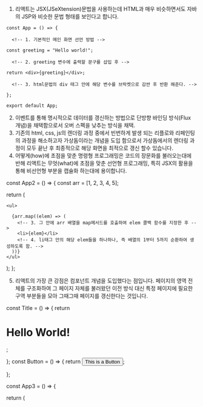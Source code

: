 <!--9월 13일 공부 : 리액트의 특징들 (P27-P37) // 깃허브 리포지토리 연결 완료-->

1. 리액트는 JSX(JSeXtension)문법을 사용하는데
   HTML과 매우 비슷하면서도 자바의 JSP와 비슷한 문법 형태를 보인다고 합니다.

<!--------------------------------------★ 1번 내용------------------------------------------->
```
const App = () => {

  <!-- 1. 기본적인 메인 화면 선언 방법 -->

const greeting = "Hello world!";

  <!-- 2. greeting 변수에 출력할 문구를 삽입 후 -->

return <div>{greeting}</div>;

  <!-- 3. html문법의 div 태그 안에 해당 변수를 브락켓으로 감싼 후 반환 해준다. -->

};

export default App;
```

<!-- 4. 해당 App 오브젝트를 기본값으로 출력. -->

2. 이벤트를 통해 명시적으로 데이터를 갱신하는 방법으로 단방향 바인딩 방식(Flux 개념)을 채택함으로서
   오버 스펙을 낮추는 방식을 채택.
3. 기존의 html, css, js의 렌더링 과정 중에서 빈번하게 발생 되는 리플로와 리페인팅의 과정을 해소하고자
   가상돔이라는 개념을 도입 함으로서 가상돔에서의 렌더링 과정이 모두 끝난 후
   최종적으로 해당 화면을 최적으로 갱신 할수 있습니다.
4. 어떻게(how)에 초점을 맞춘 명령형 프로그래밍은 코드의 장문화를 불러오는대에 반해
   리액트는 무엇(what)에 초점을 맞춘 선언형 프로그래밍, 특히 JSX의 활용을 통해 비선언형 부분을
   캡슐화 하는대에 용이합니다.

<!-- -------------------------------------★ 4번 내용----------------------------------------- -->

const App2 = () => {
const arr = [1, 2, 3, 4, 5];

  <!-- 1. 배열 선언 -->

return (

  <!-- 2. 반환을 할건데 -->

    <ul>

      {arr.map((elem) => (
        <!-- 3. 그 안에 arr 배열을 map메서드를 호출하여 elem 콜백 함수를 지정한 후 -->
        <li>{elem}</li>
        <!-- 4. li태그 안의 해당 elem들을 하나하나, 즉 배열의 1부터 5까지 순환하여 생성하도록 함. -->
      ))}
    </ul>

);
};

5. 리액트의 가장 큰 강점은 컴포넌트 개념을 도입했다는 점입니다. 페이지의 영역 전체를 구조화하여
   그 페이지 자체를 불러왔던 이전 방식 대신 특정 페이지에 필요한 구역 부분들을 모아 그때그때
   페이지를 갱신한다는 것입니다.

<!-- -------------------------------------★ 5번 내용----------------------------------------- -->

const Title = () => {
return <h1>Hello World!</h1>;

  <!-- 1. Title 컴포넌트에는 h1 태그 안의 특정 문구를 출력하는 부분을 작성. -->

};
const Button = () => {
return <button>This is a Button</button>;

  <!-- 2. Button 컴포넌트에는 button 태그 안의 문구와 버튼을 출력하는 부분을 작성. -->

};

const App3 = () => {

  <!-- 3. 갱신을 할 페이지에 -->

return (

<div>
<Title />
<Button />
<!-- 4. div태그 안에 Title과 Button 컴포넌트를 불러와주기만 하면 끝. -->
</div>
);
};


<!--9월 16일 공부 : 1-1 Create-react-app 생성 방법 (P46-P47) -->

1. 우선 리액트 프로젝트를 설치하기 위해서는 리액트 도구를 설치해야 하며, 다음의 명령을 터미널에 입력하게 됩니다.
- npm install -g create-react-app -> Node.js 패키지 관리자인 npm을 사용하여 전역(Global)으로 앱을 생성하겠다는 뜻.
- npx create-react-app projectname --template=typescript -> Node.js 패키지 관리 도구인 npx를 사용해
  특정 이름의 앱을 만드는데 프로젝트의 템플릿을 타입스크립트로 지정하겠다는 뜻.
  (npm은 프로젝트 간의 종속성 및 모듈 업데이트의 일관성으로 인해 권장되지 않으며 최근에는 프로젝트 마다의 영향을 배제하면서 최신 리액트 버전 유지가 가능한 npx 명령 사용이 권장 된다고 합니다.)
- 추가로 타입스크립트 적용 없이 npx create-react-app projectname만 입력하여 프로젝트를 생성 하였다면
  npm install --save-dev typescript @types/node @types/react @types/react-dom 명령어 입력을 통해
  개발 의존성을 추가한 후 노드, 리액트, 리액트 돔 타입 정의 및 해당 기능들에 접근시 필요한 타입스크립트 타입 정보를 제공합니다.
  물론 이렇게 기존 리액트 프로젝트에 추가로 타입스크립트를 적용하게 될경우 js 확장자를 tsx 확장자로 일일이 바꾸어 주어야 하거나, src 폴더 안에 custom.d.ts를 추가하여 추가로 자바스크립트 파일을 타입스크립트 파일로 변경해야 하고, 마찬가지로 reportWebvitals.ts 내부 구조를 수정해야 하는 번거로움이 있기에 프로젝트 생성시에는 타입스크립트를 적용 하는 명령어를 적용하는 것이 편합니다.
2. 이후 해당 리액트 프로젝트가 생성 되었다면 npx create-react-app 명령 입력을 통해 버전 확인이 가능합니다. 
3. 버전까지 확인 후 npx create-react-app appname을 통해 리액트의 프로젝트를 생성합니다.
4. 프로젝트가 생성 되었다면 cd appname을 입력하여 해당 파일로 이동한 후 npm start를 통해 리액트를 실행합니다.
(물론 npx를 통해 앱을 생성 하였다면 yarn start를 입력하여 앱 실행도 가능하여 선택적으로 실행이 가능합니다.)

<!--9월 16일 공부 : 1-2 Create-react-app 폴더 구조 (P48-P51) -->

1. create-react-app을 통해 프로젝트를 생성하면 폴더의 구조는 크게 package, README.md를 제외한 public과 src 폴더로 나누어 집니다.
2, public 폴더에는 기본 웹프레임이 되는 index.html을 포함한 HTML 파일과 favicon 등의 정적인 파일들이 담겨있고, src 폴더에는 실제 리액트로 프로그래밍을 하는 자바스크립트 파일들이 담겨있습니다.
3. index.html의 코드는 기본적으로 <div id = "root"></div> 로 되어있으며 이 부분은 실제 프로그래밍된 리액트 애플리케이션이 표시됩니다. 이 애플리케이션은 src 폴더의 index.js를 통해 연결됩니다.

<!-- -------------------------------------★ 3번 내용----------------------------------------- -->

import App from './App';
<!-- App컴포넌트를 임포트 -->

const root = ReactDOM.createRoot(document.getElementById('root'));
<!-- root 변수에 리액트 돔을 이용하여 idex.html의 root id를 가진 div태그를 선택한 후 루트 실제 루트 요소를 생성하여 담습니다. -->
root.render(
<!-- 해당 루트를 렌더링 할건데 -->
  <React.StrictMode>
  <!-- 엄격한 모드로 렌더링을 할것이고 -->
    <App />
  <!-- App 컴포넌트를 루트 컴포넌트로 지정합니다. 이 App/ 파일 안에는 하위 컴포넌트들이 자리하게 됩니다. -->
  </React.StrictMode>
);

4. 앞서 리액트 앱을 실행하기 위해 입력한 명령어인 npm start는 package.json 파일 내부의 scripts 오브젝트에 설정됩니다. 
이 파일의 해당 부분에는 start 뿐만 아니라 사용자가 원하는 명령어를 지정하는 것도 가능하며 이를 제외한 어플리케이션 배포를 위한 build, 배포 전 테스트를 위한 test 및 도구의 내부 설정 및 스크립트를 프로젝트에 완전히 노출 시키는 eject 명령어도 확인 및 임의 지정 할 수 있습니다. 그러나 왠만해서는 건들지 않는 것이 좋습니다.

<!-- -------------------------------------★ 4번 내용----------------------------------------- -->

"Scripts" : {
  "start" : "react-scripts start", 
  <!-- 리액트 스크립트 실행을 할 때의 명령어 -->
  "build" : "react-scripts build",
  <!-- 리액트 스크립트를 빌드 할 때의 명령어 -->
  "test" : "react-scripts test",
  <!-- 리액트 스크립트를 테스트 할 때의 명령어 -->
  "eject" : "react-scripts eject"
  <!-- 리액트 스크립트의 내부 설정 및 구조를 드러내고자 할 때의 명령어 -->
};

<!--9월 16일 공부 : 1-3 나의 첫 리액트 프로젝트  (P58-P) -->

1. 리액트에서 스타일링(CSS)를 사용하기 위해서는 우선 public 파일 안에 CSS파일을 생성한 후 index.html <link /> 태그로 CSS 파일을 추가하는 것으로 해당 스타일링을 리액트 앱에 적용 할 수 있습니다.

<!-- -------------------------------------★ 1번 내용----------------------------------------- -->

<link rel = "stylesheet" href = %PUBLIC_URL%/custom.css />
<!-- html에 CSS 파일 연결시 link 태그를 사용하며 href 경로에 %PUBLIC_URL% 경로를 입력하여 도구가 경로를 자동으로 해석 할 수 있게 할수 있습니다.(편리하게 지정 가능)-->

2. 링크가 html 파일 내부에 추가 되었다면 실제 컴포넌트 구조는 App.tsx에서 변경해야 합니다.

<!-- -------------------------------------★ 2번 내용----------------------------------------- -->

<!-- CSS 파일 구조 -->
.App-header{
  background-color : green !important;
}

<!-- App.js 파일 구조 -->
function App(){
  return (
    <header className = "App-header">
     ㆍㆍㆍ
    <header>
  );
};


3. 이렇게 각각의 컴포넌트에 CSS 파일을 분리하여 지정하는 것도 가능하지만 이렇게 될 경우 클래스명이 중복되어 의도치 않는 스타일이 적용 됩니다. 이를 해결하기 위해 CSS-in-JS 방법론을 적용하여 컴포넌트에 직접 스타일을 지정 함으로 쉽게 적용 및 관리가 가능해집니다. 
- 해당 CSS-in-JS 속성이 적용 된 프로젝트를 생성하기 위해 다음 명령어를 입력합니다.
  ( npm create-react-app my-app-css-in-js --template=typescript) 
- 해당 프로젝트로 이동 후 이모션을 추가합니다. 이 이모션을 관리하여 컴포넌트에 적용되는 CSS 코드를 대체하게 됩니다.
  ( npm install --save @emotion/react @emotion/styled )
- App.tsx 파일을 열은 후 해당 코드를 임포트 합니다. 이후에는 App.tsx 파일 내부에 있던 App.css를 임포트 할 필요가 없어집니다. 
  ( import styled from '@emotion/styled'; )
- 다시 App.tsx 파일 내부에 템플릿 리터럴(백틱)을 활용하여 새로운 컴포넌트를 생성해줍니다.

  const Container = Styled.div`
    text-align : center;
  `;

- 이후 해당 스타일을 App.css 파일 안에 똑같이 추가해 줍니다.
  
  .App {
    text-align : center;
  }

- 다시 돌아와 App.tsx 파일에서 스타일을 적용 시켜줄 부분에 container tag를 생성해 줍니다.

function App(){
  return (
    <Container>
    </Container>
  );
};

- 이 작업들을 진행할 경우 스타일이 정상적으로 적용되며 다른 스타일도 적용하게 될 경우 위의 절차대로 이모션을 추가하여 스타일을 적용해주면 됩니다.
